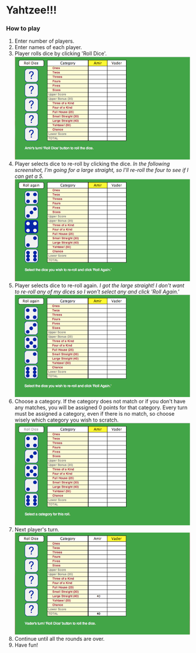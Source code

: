 # Yahtzee!!!

### How to play

  1. Enter number of players.
  2. Enter names of each player.
  3. Player rolls dice by clicking 'Roll Dice'.  
  ![Step 3](imgs/03.png "Step 3")
  4. Player selects dice to re-roll by clicking the dice. *In the following screenshot, I'm going for a large straight, so I'll re-roll the four to see if I can get a 5.*  
  ![Step 4](imgs/04.png "Step 4")
  5. Player selects dice to re-roll again. *I got the large straight! I don't want to re-roll any of my dices so I won't select any and click 'Roll Again.'*  
  ![Step 5](imgs/05.png "Step 5")
  6. Choose a category. If the category does not match or if you don't have any matches, you will be assigned 0 points for that category. Every turn must be assigned a category, even if there is no match, so choose wisely which category you wish to scratch.  
  ![Step 6](imgs/06.png "Step 6")
  7. Next player's turn.  
  ![Step 7](imgs/07.png "Step 7")
  8. Continue until all the rounds are over.
  9. Have fun!
